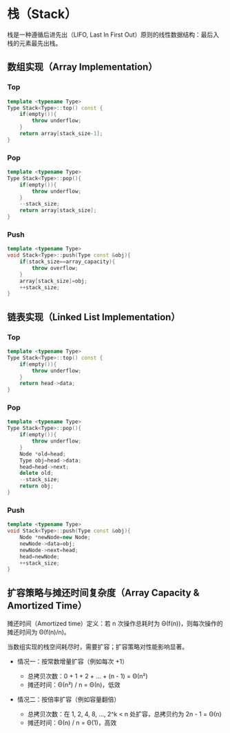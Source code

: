 # 栈（Stack）

栈是一种遵循后进先出（LIFO, Last In First Out）原则的线性数据结构：最后入栈的元素最先出栈。

## 数组实现（Array Implementation）

### Top
```cpp
template <typename Type>
Type Stack<Type>::top() const {
    if(empty()){
        throw underflow;
    }
    return array[stack_size-1];
}
```

### Pop
```cpp
template <typename Type>
Type Stack<Type>::pop(){
    if(empty()){
        throw underflow;
    }
    --stack_size;
    return array[stack_size];
}
```

### Push
```cpp
template <typename Type>
void Stack<Type>::push(Type const &obj){
    if(stack_size==array_capacity){
        throw overflow;
    }
    array[stack_size]=obj;
    ++stack_size;
}
```

## 链表实现（Linked List Implementation）

### Top
```cpp
template <typename Type>
Type Stack<Type>::top() const {
    if(empty()){
        throw underflow;
    }
    return head->data;
}
```

### Pop
```cpp
template <typename Type>
Type Stack<Type>::pop(){
    if(empty()){
        throw underflow;
    }
    Node *old=head;
    Type obj=head->data;
    head=head->next;
    delete old;
    --stack_size;
    return obj;
}
```

### Push
```cpp
template <typename Type>
void Stack<Type>::push(Type const &obj){
    Node *newNode=new Node;
    newNode->data=obj;
    newNode->next=head;
    head=newNode;
    ++stack_size;
}
```

## 扩容策略与摊还时间复杂度（Array Capacity & Amortized Time）

摊还时间（Amortized time）定义：若 n 次操作总耗时为 Θ(f(n))，则每次操作的摊还时间为 Θ(f(n)/n)。

当数组实现的栈空间耗尽时，需要扩容；扩容策略对性能影响显著。

- 情况一：按常数增量扩容（例如每次 +1）
  - 总拷贝次数：0 + 1 + 2 + ... + (n - 1) = Θ(n²)
  - 摊还时间：Θ(n²) / n = Θ(n)，低效

- 情况二：按倍率扩容（例如容量翻倍）
  - 总拷贝次数：在 1, 2, 4, 8, ..., 2^k < n 处扩容，总拷贝约为 2n - 1 = Θ(n)
  - 摊还时间：Θ(n) / n = Θ(1)，高效